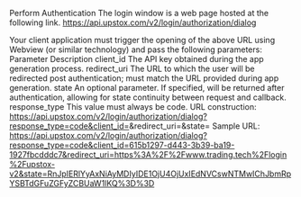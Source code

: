 Perform Authentication
The login window is a web page hosted at the following link.
https://api.upstox.com/v2/login/authorization/dialog

Your client application must trigger the opening of the above URL using Webview (or similar technology) and pass the following parameters:
Parameter	Description
client_id	The API key obtained during the app generation process.
redirect_uri	The URL to which the user will be redirected post authentication; must match the URL provided during app generation.
state	An optional parameter. If specified, will be returned after authentication, allowing for state continuity between request and callback.
response_type	This value must always be code.
URL construction:
https://api.upstox.com/v2/login/authorization/dialog?response_type=code&client_id=<Your-API-Key-Here>&redirect_uri=<Your-Redirect-URI-Here>&state=<Your-Optional-State-Parameter-Here>
Sample URL:
https://api.upstox.com/v2/login/authorization/dialog?response_type=code&client_id=615b1297-d443-3b39-ba19-1927fbcdddc7&redirect_uri=https%3A%2F%2Fwww.trading.tech%2Flogin%2Fupstox-v2&state=RnJpIERlYyAxNiAyMDIyIDE1OjU4OjUxIEdNVCswNTMwIChJbmRpYSBTdGFuZGFyZCBUaW1lKQ%3D%3D
